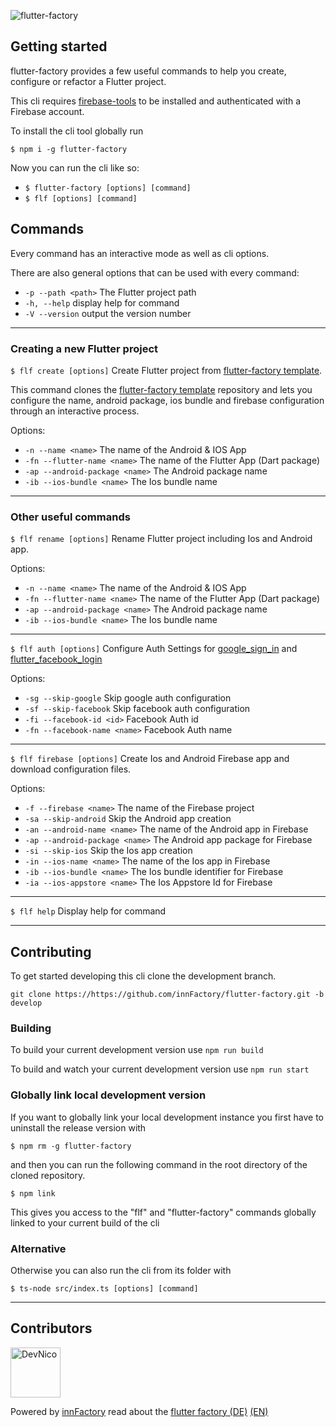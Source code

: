 ![flutter-factory](https://innfactory.de/wp-content/uploads/2020/07/flutter-factory-logo-wide.png "flutter-factory")

## Getting started
flutter-factory provides a few useful commands to help you create, configure or refactor a Flutter project.

This cli requires [firebase-tools](https://www.npmjs.com/package/firebase-tools) to be installed and authenticated with a Firebase account.

To install the cli tool globally run

`$ npm i -g flutter-factory`

Now you can run the cli like so:
- `$ flutter-factory [options] [command]`
- `$ flf [options] [command]`

## Commands
Every command has an interactive mode as well as cli options.

There are also general options that can be used with every command:
  - `-p --path <path>` The Flutter project path
  - `-h, --help` display help for command
  - `-V --version` output the version number

___


### Creating a new Flutter project

`$ flf create [options]` Create Flutter project from [flutter-factory template](https://github.com/innfactory/flutter-factory-templates).

This command clones the [flutter-factory template](https://github.com/innfactory/flutter-factory-templates) repository and lets you configure the name, android package, ios bundle and firebase configuration through an interactive process.

Options:
  - `-n --name <name>` The name of the Android & IOS App
  - `-fn --flutter-name <name>` The name of the Flutter App (Dart package)
  - `-ap --android-package <name>` The Android package name
  - `-ib --ios-bundle <name>` The Ios bundle name

___

### Other useful commands

`$ flf rename [options]` Rename Flutter project including Ios and Android app.

Options:
  - `-n --name <name>` The name of the Android & IOS App
  - `-fn --flutter-name <name>` The name of the Flutter App (Dart package)
  - `-ap --android-package <name>` The Android package name
  - `-ib --ios-bundle <name>` The Ios bundle name

___

`$ flf auth [options]` Configure Auth Settings for [google_sign_in](https://pub.dev/packages/google_sign_in) and [flutter_facebook_login](https://pub.dev/packages/flutter_facebook_login)

Options:
  - `-sg --skip-google` Skip google auth configuration
  - `-sf --skip-facebook` Skip facebook auth configuration
  - `-fi --facebook-id <id>` Facebook Auth id
  - `-fn --facebook-name <name>` Facebook Auth name

___

`$ flf firebase [options]` Create Ios and Android Firebase app and download configuration files.

Options:
  - `-f --firebase <name>` The name of the Firebase project
  - `-sa --skip-android` Skip the Android app creation
  - `-an --android-name <name>` The name of the Android app in Firebase
  - `-ap --android-package <name>` The Android app package for Firebase
  - `-si --skip-ios` Skip the Ios app creation
  - `-in --ios-name <name>` The name of the Ios app in Firebase
  - `-ib --ios-bundle <name>` The Ios bundle identifier for Firebase
  - `-ia --ios-appstore <name>` The Ios Appstore Id for Firebase

___

`$ flf help` Display help for command

___

## Contributing
To get started developing this cli clone the development branch.

`git clone https://https://github.com/innFactory/flutter-factory.git -b develop`

### Building
To build your current development version use `npm run build`

To build and watch your current development version use `npm run start`

### Globally link local development version

If you want to globally link your local development instance you first have to uninstall the release version with

`$ npm rm -g flutter-factory`

and then you can run the following command in the root directory of the cloned repository.

`$ npm link`

 This gives you access to the "flf" and "flutter-factory" commands globally linked to your current build of the cli

### Alternative

Otherwise you can also run the cli from its folder with

`$ ts-node src/index.ts [options] [command]`

___

## Contributors
<a href="https://github.com/DevNico"><img src="https://avatars1.githubusercontent.com/u/24965872?&v=3" title="DevNico" width="80" height="80"></a>

Powered by [innFactory](https://innfactory.de/) read about the [flutter factory (DE)](https://innfactory.de/softwareentwicklung/ui-ux/flutter-factory-eine-cli-zur-erstellung-von-flutter-projekten) [(EN)](#)
